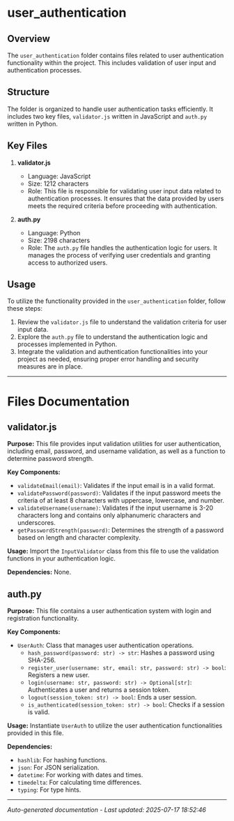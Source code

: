 # user_authentication

## Overview
The `user_authentication` folder contains files related to user authentication functionality within the project. This includes validation of user input and authentication processes.

## Structure
The folder is organized to handle user authentication tasks efficiently. It includes two key files, `validator.js` written in JavaScript and `auth.py` written in Python.

## Key Files
1. **validator.js**
   - Language: JavaScript
   - Size: 1212 characters
   - Role: This file is responsible for validating user input data related to authentication processes. It ensures that the data provided by users meets the required criteria before proceeding with authentication.

2. **auth.py**
   - Language: Python
   - Size: 2198 characters
   - Role: The `auth.py` file handles the authentication logic for users. It manages the process of verifying user credentials and granting access to authorized users.

## Usage
To utilize the functionality provided in the `user_authentication` folder, follow these steps:
1. Review the `validator.js` file to understand the validation criteria for user input data.
2. Explore the `auth.py` file to understand the authentication logic and processes implemented in Python.
3. Integrate the validation and authentication functionalities into your project as needed, ensuring proper error handling and security measures are in place.

---

# Files Documentation

## validator.js

**Purpose:** This file provides input validation utilities for user authentication, including email, password, and username validation, as well as a function to determine password strength.

**Key Components:**
- `validateEmail(email)`: Validates if the input email is in a valid format.
- `validatePassword(password)`: Validates if the input password meets the criteria of at least 8 characters with uppercase, lowercase, and number.
- `validateUsername(username)`: Validates if the input username is 3-20 characters long and contains only alphanumeric characters and underscores.
- `getPasswordStrength(password)`: Determines the strength of a password based on length and character complexity.

**Usage:** Import the `InputValidator` class from this file to use the validation functions in your authentication logic.

**Dependencies:** None.

## auth.py

**Purpose:** This file contains a user authentication system with login and registration functionality.

**Key Components:**
- `UserAuth`: Class that manages user authentication operations.
  - `hash_password(password: str) -> str`: Hashes a password using SHA-256.
  - `register_user(username: str, email: str, password: str) -> bool`: Registers a new user.
  - `login(username: str, password: str) -> Optional[str]`: Authenticates a user and returns a session token.
  - `logout(session_token: str) -> bool`: Ends a user session.
  - `is_authenticated(session_token: str) -> bool`: Checks if a session is valid.

**Usage:** Instantiate `UserAuth` to utilize the user authentication functionalities provided in this file.

**Dependencies:** 
- `hashlib`: For hashing functions.
- `json`: For JSON serialization.
- `datetime`: For working with dates and times.
- `timedelta`: For calculating time differences.
- `typing`: For type hints.

---
*Auto-generated documentation - Last updated: 2025-07-17 18:52:46*
